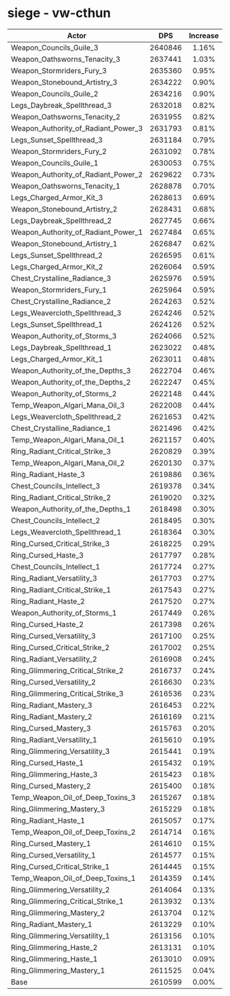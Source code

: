 # siege - vw-cthun
| Actor | DPS | Increase |
|---|:---:|:---:|
|Weapon_Councils_Guile_3|2640846|1.16%|
|Weapon_Oathsworns_Tenacity_3|2637441|1.03%|
|Weapon_Stormriders_Fury_3|2635360|0.95%|
|Weapon_Stonebound_Artistry_3|2634222|0.90%|
|Weapon_Councils_Guile_2|2634216|0.90%|
|Legs_Daybreak_Spellthread_3|2632018|0.82%|
|Weapon_Oathsworns_Tenacity_2|2631955|0.82%|
|Weapon_Authority_of_Radiant_Power_3|2631793|0.81%|
|Legs_Sunset_Spellthread_3|2631184|0.79%|
|Weapon_Stormriders_Fury_2|2631092|0.78%|
|Weapon_Councils_Guile_1|2630053|0.75%|
|Weapon_Authority_of_Radiant_Power_2|2629622|0.73%|
|Weapon_Oathsworns_Tenacity_1|2628878|0.70%|
|Legs_Charged_Armor_Kit_3|2628613|0.69%|
|Weapon_Stonebound_Artistry_2|2628431|0.68%|
|Legs_Daybreak_Spellthread_2|2627745|0.66%|
|Weapon_Authority_of_Radiant_Power_1|2627484|0.65%|
|Weapon_Stonebound_Artistry_1|2626847|0.62%|
|Legs_Sunset_Spellthread_2|2626595|0.61%|
|Legs_Charged_Armor_Kit_2|2626064|0.59%|
|Chest_Crystalline_Radiance_3|2625976|0.59%|
|Weapon_Stormriders_Fury_1|2625964|0.59%|
|Chest_Crystalline_Radiance_2|2624263|0.52%|
|Legs_Weavercloth_Spellthread_3|2624246|0.52%|
|Legs_Sunset_Spellthread_1|2624126|0.52%|
|Weapon_Authority_of_Storms_3|2624066|0.52%|
|Legs_Daybreak_Spellthread_1|2623022|0.48%|
|Legs_Charged_Armor_Kit_1|2623011|0.48%|
|Weapon_Authority_of_the_Depths_3|2622704|0.46%|
|Weapon_Authority_of_the_Depths_2|2622247|0.45%|
|Weapon_Authority_of_Storms_2|2622148|0.44%|
|Temp_Weapon_Algari_Mana_Oil_3|2622008|0.44%|
|Legs_Weavercloth_Spellthread_2|2621653|0.42%|
|Chest_Crystalline_Radiance_1|2621496|0.42%|
|Temp_Weapon_Algari_Mana_Oil_1|2621157|0.40%|
|Ring_Radiant_Critical_Strike_3|2620829|0.39%|
|Temp_Weapon_Algari_Mana_Oil_2|2620130|0.37%|
|Ring_Radiant_Haste_3|2619886|0.36%|
|Chest_Councils_Intellect_3|2619378|0.34%|
|Ring_Radiant_Critical_Strike_2|2619020|0.32%|
|Weapon_Authority_of_the_Depths_1|2618498|0.30%|
|Chest_Councils_Intellect_2|2618495|0.30%|
|Legs_Weavercloth_Spellthread_1|2618364|0.30%|
|Ring_Cursed_Critical_Strike_3|2618225|0.29%|
|Ring_Cursed_Haste_3|2617797|0.28%|
|Chest_Councils_Intellect_1|2617724|0.27%|
|Ring_Radiant_Versatility_3|2617703|0.27%|
|Ring_Radiant_Critical_Strike_1|2617543|0.27%|
|Ring_Radiant_Haste_2|2617520|0.27%|
|Weapon_Authority_of_Storms_1|2617449|0.26%|
|Ring_Cursed_Haste_2|2617398|0.26%|
|Ring_Cursed_Versatility_3|2617100|0.25%|
|Ring_Cursed_Critical_Strike_2|2617002|0.25%|
|Ring_Radiant_Versatility_2|2616908|0.24%|
|Ring_Glimmering_Critical_Strike_2|2616737|0.24%|
|Ring_Cursed_Versatility_2|2616630|0.23%|
|Ring_Glimmering_Critical_Strike_3|2616536|0.23%|
|Ring_Radiant_Mastery_3|2616453|0.22%|
|Ring_Radiant_Mastery_2|2616169|0.21%|
|Ring_Cursed_Mastery_3|2615763|0.20%|
|Ring_Radiant_Versatility_1|2615610|0.19%|
|Ring_Glimmering_Versatility_3|2615441|0.19%|
|Ring_Cursed_Haste_1|2615432|0.19%|
|Ring_Glimmering_Haste_3|2615423|0.18%|
|Ring_Cursed_Mastery_2|2615400|0.18%|
|Temp_Weapon_Oil_of_Deep_Toxins_3|2615267|0.18%|
|Ring_Glimmering_Mastery_3|2615229|0.18%|
|Ring_Radiant_Haste_1|2615057|0.17%|
|Temp_Weapon_Oil_of_Deep_Toxins_2|2614714|0.16%|
|Ring_Cursed_Mastery_1|2614610|0.15%|
|Ring_Cursed_Versatility_1|2614577|0.15%|
|Ring_Cursed_Critical_Strike_1|2614445|0.15%|
|Temp_Weapon_Oil_of_Deep_Toxins_1|2614359|0.14%|
|Ring_Glimmering_Versatility_2|2614064|0.13%|
|Ring_Glimmering_Critical_Strike_1|2613932|0.13%|
|Ring_Glimmering_Mastery_2|2613704|0.12%|
|Ring_Radiant_Mastery_1|2613229|0.10%|
|Ring_Glimmering_Versatility_1|2613156|0.10%|
|Ring_Glimmering_Haste_2|2613131|0.10%|
|Ring_Glimmering_Haste_1|2613010|0.09%|
|Ring_Glimmering_Mastery_1|2611525|0.04%|
|Base|2610599|0.00%|
